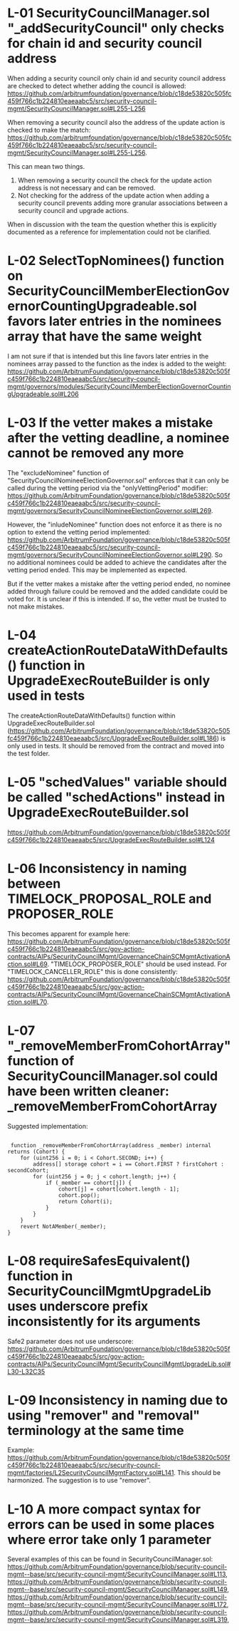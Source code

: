 # L-01 SecurityCouncilManager.sol "_addSecurityCouncil" only checks for chain id and security council address

When adding a security council only chain id and security council address are checked to detect whether adding the council is allowed: https://github.com/arbitrumfoundation/governance/blob/c18de53820c505fc459f766c1b224810eaeaabc5/src/security-council-mgmt/SecurityCouncilManager.sol#L255-L256

When removing a security council also the address of the update action is checked to make the match: https://github.com/arbitrumfoundation/governance/blob/c18de53820c505fc459f766c1b224810eaeaabc5/src/security-council-mgmt/SecurityCouncilManager.sol#L255-L256.

This can mean two things.
1. When removing a security council the check for the update action address is not necessary and can be removed.
2. Not checking for the address of the update action when adding a security council prevents adding more granular associations between a security council and upgrade actions.

When in discussion with the team the question whether this is explicitly documented as a reference for implementation could not be clarified.

# L-02 SelectTopNominees() function on SecurityCouncilMemberElectionGovernorCountingUpgradeable.sol favors later entries in the nominees array that have the same weight

I am not sure if that is intended but this line favors later entries in the nominees array passed to the function as the index is added to the weight:  https://github.com/ArbitrumFoundation/governance/blob/c18de53820c505fc459f766c1b224810eaeaabc5/src/security-council-mgmt/governors/modules/SecurityCouncilMemberElectionGovernorCountingUpgradeable.sol#L206

# L-03 If the vetter makes a mistake after the vetting deadline, a nominee cannot be removed any more

The "excludeNominee" function of "SecurityCouncilNomineeElectionGovernor.sol" enforces that it can only be called during the vetting period via the "onlyVettingPeriod" modifier: https://github.com/ArbitrumFoundation/governance/blob/c18de53820c505fc459f766c1b224810eaeaabc5/src/security-council-mgmt/governors/SecurityCouncilNomineeElectionGovernor.sol#L269.

However, the "inludeNominee" function does not enforce it as there is no option to extend the vetting period implemented: https://github.com/ArbitrumFoundation/governance/blob/c18de53820c505fc459f766c1b224810eaeaabc5/src/security-council-mgmt/governors/SecurityCouncilNomineeElectionGovernor.sol#L290. So no additional nominees could be added to achieve the candidates after the vetting period ended. This may be implemented as expected.

But if the vetter makes a mistake after the vetting period ended, no nominee added through failure could be removed and the added candidate could be voted for. It is unclear if this is intended. If so, the vetter must be trusted to not make mistakes.

# L-04 createActionRouteDataWithDefaults() function in UpgradeExecRouteBuilder is only used in tests
The createActionRouteDataWithDefaults() function within UpgradeExecRouteBuilder.sol (https://github.com/ArbitrumFoundation/governance/blob/c18de53820c505fc459f766c1b224810eaeaabc5/src/UpgradeExecRouteBuilder.sol#L186) is only used in tests. It should be removed from the contract and moved into the test folder.

# L-05 "schedValues" variable should be called "schedActions" instead in UpgradeExecRouteBuilder.sol
https://github.com/ArbitrumFoundation/governance/blob/c18de53820c505fc459f766c1b224810eaeaabc5/src/UpgradeExecRouteBuilder.sol#L124

# L-06 Inconsistency in naming between TIMELOCK_PROPOSAL_ROLE and PROPOSER_ROLE
This becomes apparent for example here: https://github.com/ArbitrumFoundation/governance/blob/c18de53820c505fc459f766c1b224810eaeaabc5/src/gov-action-contracts/AIPs/SecurityCouncilMgmt/GovernanceChainSCMgmtActivationAction.sol#L69. "TIMELOCK_PROPOSER_ROLE" should be used instead. For "TIMELOCK_CANCELLER_ROLE" this is done consistently: https://github.com/ArbitrumFoundation/governance/blob/c18de53820c505fc459f766c1b224810eaeaabc5/src/gov-action-contracts/AIPs/SecurityCouncilMgmt/GovernanceChainSCMgmtActivationAction.sol#L70.

# L-07 "_removeMemberFromCohortArray" function of SecurityCouncilManager.sol could have been written cleaner: _removeMemberFromCohortArray

Suggested implementation:
```Solidity

 function _removeMemberFromCohortArray(address _member) internal returns (Cohort) {
    for (uint256 i = 0; i < Cohort.SECOND; i++) {
        address[] storage cohort = i == Cohort.FIRST ? firstCohort : secondCohort;
        for (uint256 j = 0; j < cohort.length; j++) {
            if (_member == cohort[j]) {
                cohort[j] = cohort[cohort.length - 1];
                cohort.pop();
                return Cohort(i);
            }
        }
    }
    revert NotAMember(_member);
}
```
# L-08 requireSafesEquivalent() function in SecurityCouncilMgmtUpgradeLib uses underscore prefix inconsistently for its arguments
Safe2 parameter does not use underscore: https://github.com/ArbitrumFoundation/governance/blob/c18de53820c505fc459f766c1b224810eaeaabc5/src/gov-action-contracts/AIPs/SecurityCouncilMgmt/SecurityCouncilMgmtUpgradeLib.sol#L30-L32C35

# L-09 Inconsistency in naming due to using "remover" and "removal" terminology at the same time
Example: https://github.com/ArbitrumFoundation/governance/blob/c18de53820c505fc459f766c1b224810eaeaabc5/src/security-council-mgmt/factories/L2SecurityCouncilMgmtFactory.sol#L141. This should be harmonized. The suggestion is to use "remover".

# L-10 A more compact syntax for errors can be used in some places where error take only 1 parameter
Several examples of this can be found in SecurityCouncilManager.sol:
https://github.com/ArbitrumFoundation/governance/blob/security-council-mgmt--base/src/security-council-mgmt/SecurityCouncilManager.sol#L113, https://github.com/ArbitrumFoundation/governance/blob/security-council-mgmt--base/src/security-council-mgmt/SecurityCouncilManager.sol#L149, https://github.com/ArbitrumFoundation/governance/blob/security-council-mgmt--base/src/security-council-mgmt/SecurityCouncilManager.sol#L172, https://github.com/ArbitrumFoundation/governance/blob/security-council-mgmt--base/src/security-council-mgmt/SecurityCouncilManager.sol#L319, 
